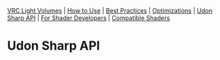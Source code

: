 [VRC Light Volumes](README.md) | [How to Use](Documentation/HowtoUse.md) | [Best Practices](Documentation/BestPractices.md) | [Optimizations](Documentation/Optimizations.md) | [Udon Sharp API](Documentation/UdonSharpAPI.md) | [For Shader Developers](Documentation/ForShaderDevelopers.md) | [Compatible Shaders](Documentation/CompatibleShaders.md)
# Udon Sharp API